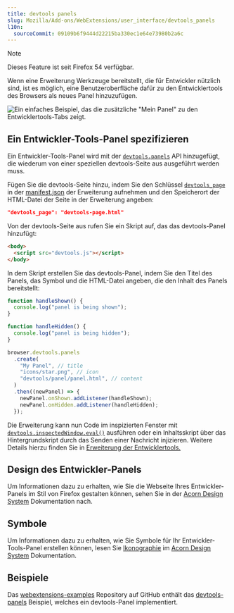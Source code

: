 ```yaml
---
title: devtools panels
slug: Mozilla/Add-ons/WebExtensions/user_interface/devtools_panels
l10n:
  sourceCommit: 09109b6f9444d22215ba330ec1e64e73980b2a6c
---
```


> [!NOTE]
> Dieses Feature ist seit Firefox 54 verfügbar.

Wenn eine Erweiterung Werkzeuge bereitstellt, die für Entwickler nützlich sind, ist es möglich, eine Benutzeroberfläche dafür zu den Entwicklertools des Browsers als neues Panel hinzuzufügen.

![Ein einfaches Beispiel, das die zusätzliche "Mein Panel" zu den Entwicklertools-Tabs zeigt.](developer_panel_tab.png)

## Ein Entwickler-Tools-Panel spezifizieren

Ein Entwickler-Tools-Panel wird mit der [`devtools.panels`](/de/docs/Mozilla/Add-ons/WebExtensions/API/devtools/panels) API hinzugefügt, die wiederum von einer speziellen devtools-Seite aus ausgeführt werden muss.

Fügen Sie die devtools-Seite hinzu, indem Sie den Schlüssel [`devtools_page`](/de/docs/Mozilla/Add-ons/WebExtensions/manifest.json/devtools_page) in der [manifest.json](/de/docs/Mozilla/Add-ons/WebExtensions/manifest.json) der Erweiterung aufnehmen und den Speicherort der HTML-Datei der Seite in der Erweiterung angeben:

```json
"devtools_page": "devtools-page.html"
```

Von der devtools-Seite aus rufen Sie ein Skript auf, das das devtools-Panel hinzufügt:

```html
<body>
  <script src="devtools.js"></script>
</body>
```

In dem Skript erstellen Sie das devtools-Panel, indem Sie den Titel des Panels, das Symbol und die HTML-Datei angeben, die den Inhalt des Panels bereitstellt:

```js
function handleShown() {
  console.log("panel is being shown");
}

function handleHidden() {
  console.log("panel is being hidden");
}

browser.devtools.panels
  .create(
    "My Panel", // title
    "icons/star.png", // icon
    "devtools/panel/panel.html", // content
  )
  .then((newPanel) => {
    newPanel.onShown.addListener(handleShown);
    newPanel.onHidden.addListener(handleHidden);
  });
```

Die Erweiterung kann nun Code im inspizierten Fenster mit [`devtools.inspectedWindow.eval()`](/de/docs/Mozilla/Add-ons/WebExtensions/API/devtools/inspectedWindow/eval) ausführen oder ein Inhaltsskript über das Hintergrundskript durch das Senden einer Nachricht injizieren. Weitere Details hierzu finden Sie in [Erweiterung der Entwicklertools.](/de/docs/Mozilla/Add-ons/WebExtensions/Extending_the_developer_tools)

## Design des Entwickler-Panels

Um Informationen dazu zu erhalten, wie Sie die Webseite Ihres Entwickler-Panels im Stil von Firefox gestalten können, sehen Sie in der [Acorn Design System](https://acorn.firefox.com/latest) Dokumentation nach.

## Symbole

Um Informationen dazu zu erhalten, wie Sie Symbole für Ihr Entwickler-Tools-Panel erstellen können, lesen Sie [Ikonographie](https://acorn.firefox.com/latest/styles/iconography/overview-QEDMXQqj) im [Acorn Design System](https://acorn.firefox.com/latest) Dokumentation.

## Beispiele

Das [webextensions-examples](https://github.com/mdn/webextensions-examples) Repository auf GitHub enthält das [devtools-panels](https://github.com/mdn/webextensions-examples/tree/main/devtools-panels) Beispiel, welches ein devtools-Panel implementiert.
